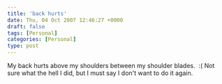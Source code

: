 ```yaml
---
title: 'back hurts'
date: Thu, 04 Oct 2007 12:46:27 +0000
draft: false
tags: [Personal]
categories: [Personal]
type: post
---
```


My back hurts above my shoulders between my shoulder blades.  :( Not sure what the hell I did, but I must say I don't want to do it again.